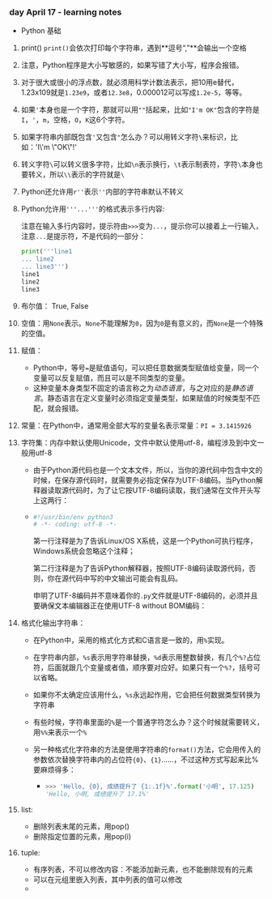 ### day April 17 - learning notes

- Python 基础

1. print() `print()`会依次打印每个字符串，遇到**逗号“,”**会输出一个空格

2. 注意，Python程序是大小写敏感的，如果写错了大小写，程序会报错。

3. 对于很大或很小的浮点数，就必须用科学计数法表示，把10用e替代，1.23x109就是`1.23e9`，或者`12.3e8`，0.000012可以写成`1.2e-5`，等等。

4. 如果`'`本身也是一个字符，那就可以用`""`括起来，比如`"I'm OK"`包含的字符是`I`，`'`，`m`，空格，`O`，`K`这6个字符。

5. 如果字符串内部既包含`'`又包含`"`怎么办？可以用转义字符`\`来标识，比如：'I\\'m \\"OK\\"!'

6. 转义字符`\`可以转义很多字符，比如`\n`表示换行，`\t`表示制表符，字符`\`本身也要转义，所以`\\`表示的字符就是`\`

7. Python还允许用`r''`表示`''`内部的字符串默认不转义

8. Python允许用`'''...'''`的格式表示多行内容: 

   注意在输入多行内容时，提示符由`>>>`变为`...`，提示你可以接着上一行输入，注意`...`是提示符，不是代码的一部分：

   ```python
   print('''line1
   ... line2
   ... line3''')
   line1
   line2
   line3
   ```

9. 布尔值： True, False

10. 空值：用`None`表示。`None`不能理解为`0`，因为`0`是有意义的，而`None`是一个特殊的空值。

11. 赋值：

    - Python中，等号`=`是赋值语句，可以把任意数据类型赋值给变量，同一个变量可以反复赋值，而且可以是不同类型的变量。 
    - 这种变量本身类型不固定的语言称之为*动态语言*，与之对应的是*静态语言*。静态语言在定义变量时必须指定变量类型，如果赋值的时候类型不匹配，就会报错。

12. 常量：在Python中，通常用全部大写的变量名表示常量：```PI = 3.1415926```

13. 字符集：内存中默认使用Unicode，文件中默认使用utf-8，编程涉及到中文一般用utf-8

    - 由于Python源代码也是一个文本文件，所以，当你的源代码中包含中文的时候，在保存源代码时，就需要务必指定保存为UTF-8编码。当Python解释器读取源代码时，为了让它按UTF-8编码读取，我们通常在文件开头写上这两行：

    - ```python
      #!/usr/bin/env python3
      # -*- coding: utf-8 -*-
      ```

      第一行注释是为了告诉Linux/OS X系统，这是一个Python可执行程序，Windows系统会忽略这个注释；

      第二行注释是为了告诉Python解释器，按照UTF-8编码读取源代码，否则，你在源代码中写的中文输出可能会有乱码。

      申明了UTF-8编码并不意味着你的`.py`文件就是UTF-8编码的，必须并且要确保文本编辑器正在使用UTF-8 without BOM编码：

14. 格式化输出字符串：

    - 在Python中，采用的格式化方式和C语言是一致的，用`%`实现。

    - 在字符串内部，`%s`表示用字符串替换，`%d`表示用整数替换，有几个`%?`占位符，后面就跟几个变量或者值，顺序要对应好。如果只有一个`%?`，括号可以省略。

    - 如果你不太确定应该用什么，`%s`永远起作用，它会把任何数据类型转换为字符串

    - 有些时候，字符串里面的`%`是一个普通字符怎么办？这个时候就需要转义，用`%%`来表示一个`%`

    - 另一种格式化字符串的方法是使用字符串的`format()`方法，它会用传入的参数依次替换字符串内的占位符`{0}`、`{1}`……，不过这种方式写起来比%要麻烦得多：

      - ```python
        >>> 'Hello, {0}, 成绩提升了 {1:.1f}%'.format('小明', 17.125)
        'Hello, 小明, 成绩提升了 17.1%'
        ```

15. list:

    - 删除列表末尾的元素，用pop()
    - 删除指定位置的元素，用pop(i)

16. tuple:

    - 有序列表，不可以修改内容：不能添加新元素，也不能删除现有的元素
    - 可以在元组里嵌入列表，其中列表的值可以修改
    - 

